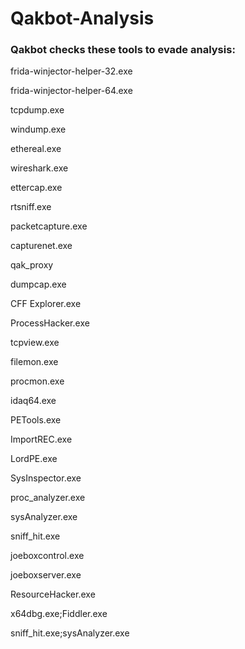 # Qakbot-Analysis
### Qakbot checks these tools to evade analysis:

frida-winjector-helper-32.exe 

frida-winjector-helper-64.exe

tcpdump.exe 

windump.exe 

ethereal.exe 

wireshark.exe 

ettercap.exe 

rtsniff.exe 

packetcapture.exe 

capturenet.exe 

qak_proxy 

dumpcap.exe 

CFF Explorer.exe 

ProcessHacker.exe

tcpview.exe

filemon.exe

procmon.exe

idaq64.exe

PETools.exe

ImportREC.exe

LordPE.exe

SysInspector.exe

proc_analyzer.exe

sysAnalyzer.exe

sniff_hit.exe

joeboxcontrol.exe

joeboxserver.exe

ResourceHacker.exe

x64dbg.exe;Fiddler.exe

sniff_hit.exe;sysAnalyzer.exe
